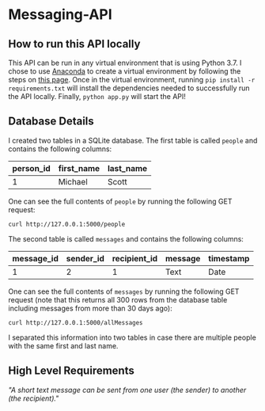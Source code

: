 # Messaging-API

## How to run this API locally

This API can be run in any virtual environment that is using Python 3.7. I chose to use
[Anaconda](https://www.anaconda.com/products/distribution) to create a virtual 
environment by following the steps on 
[this page](https://www.geeksforgeeks.org/set-up-virtual-environment-for-python-using-anaconda/). 
Once in the virtual environment, running 
`pip install -r requirements.txt`
will install the dependencies needed to successfully run the API locally. Finally, 
`python app.py`
will start the API! 

## Database Details

I created two tables in a SQLite database. The first table is called `people` and contains 
the following columns:

| person_id | first_name | last_name |
|-----------|------------|-----------|
| 1         | Michael    | Scott     |

One can see the full contents of `people` by running the following GET request:
```commandline
curl http://127.0.0.1:5000/people
```

The second table is called `messages` and contains the following columns:

| message_id | sender_id | recipient_id | message | timestamp |
|------------|-----------|--------------|---------|-----------|
| 1          | 2         | 1            | Text    | Date      |

One can see the full contents of `messages` by running the following GET request (note
that this returns all 300 rows from the database table including messages from more than
30 days ago):
```commandline
curl http://127.0.0.1:5000/allMessages
```

I separated this information into two tables in case there are multiple people with the
same first and last name. 

## High Level Requirements

*"A short text message can be sent from one user (the sender) to another (the recipient)."*

